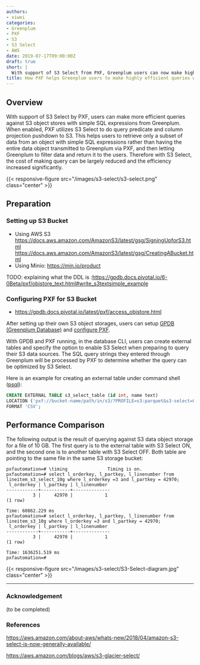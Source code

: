 ```yaml
---
authors:
- xiwei
categories:
- Greenplum
- PXF
- S3
- S3 Select
- AWS 
date: 2019-07-17T09:00:00Z
draft: true
short: |
  With support of S3 Select from PXF, Greenplum users can now make highly efficient queries to external S3 data source at potentially cheaper cost.
title: How PXF helps Greenplum users to make highly efficient queries with S3 Select
---
```


## Overview

With support of S3 Select by PXF, users can make more efficient queries against S3 object stores with simple SQL expressions from Greenplum. When enabled, PXF utilizes S3 Select to do query predicate and column projection pushdown to S3. This helps users to retrieve only a subset of data from an object with simple SQL expressions rather than having the entire data object transmitted to Greenplum via PXF, and then letting Greenplum to filter data and return it to the users. Therefore with S3 Select, the cost of making query can be largely reduced and the efficiency increased significantly.

{{< responsive-figure src="/images/s3-select/s3-select.png" class="center" >}}


## Preparation
### Setting up S3 Bucket
- Using AWS S3
https://docs.aws.amazon.com/AmazonS3/latest/gsg/SigningUpforS3.html
https://docs.aws.amazon.com/AmazonS3/latest/gsg/CreatingABucket.html
- Using Minio: https://min.io/product

TODO: explaining what the DDL is :https://gpdb.docs.pivotal.io/6-0Beta/pxf/objstore_text.html#write_s3textsimple_example

### Configuring PXF for S3 Bucket
- https://gpdb.docs.pivotal.io/latest/pxf/access_objstore.html


After setting up their own S3 object storages, users can setup [GPDB (Greenplum Database)](https://gpdb.docs.pivotal.io/5200/install_guide/install_guide.html) and [configure PXF](https://gpdb.docs.pivotal.io/6-0Beta/pxf/objstore_cfg.html).

With GPDB and PXF running, in the database CLI, users can create external tables and specify the option to enable S3 Select when preparing to query their S3 data sources. The SQL query strings they entered through Greenplum will be processed by PXF to determine whether the query can be optimized by S3 Select.

Here is an example for creating an external table under command shell ([psql](http://postgresguide.com/utilities/psql.html)):
```SQL
CREATE EXTERNAL TABLE s3_select_table (id int, name text)
LOCATION ('pxf://bucket-name/path/in/s3/?PROFILE=s3:parquet&s3-select=ON&SERVER=s3')
FORMAT 'CSV';
```

## Performance Comparison
The following output is the result of querying against S3 data object storage for a file of 10 GB. The first query is to the external table with S3 Select ON, and the second one is to another table with S3 Select OFF. Both table are pointing to the same file in the same S3 storage bucket:

```console
pxfautomation=# \timing               Timing is on.
pxfautomation=# select l_orderkey, l_partkey, l_linenumber from lineitem_s3_select_10g where l_orderkey =3 and l_partkey = 42970;
 l_orderkey | l_partkey | l_linenumber
------------+-----------+--------------
          3 |     42970 |            1
(1 row)

Time: 60862.229 ms
pxfautomation=# select l_orderkey, l_partkey, l_linenumber from lineitem_s3_10g where l_orderkey =3 and l_partkey = 42970;
 l_orderkey | l_partkey | l_linenumber
------------+-----------+--------------
          3 |     42970 |            1
(1 row)

Time: 1636251.519 ms
pxfautomation=#
```

{{< responsive-figure src="/images/s3-select/S3-Select-diagram.jpg" class="center" >}}



---
### Acknowledgement
(to be completed)

### References
https://aws.amazon.com/about-aws/whats-new/2018/04/amazon-s3-select-is-now-generally-available/

https://aws.amazon.com/blogs/aws/s3-glacier-select/

